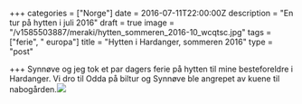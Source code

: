 +++
categories = ["Norge"]
date = 2016-07-11T22:00:00Z
description = "En tur på hytten i juli 2016"
draft = true
image = "/v1585503887/meraki/hytten_sommeren_2016-10_wcqtsc.jpg"
tags = ["ferie", " europa"]
title = "Hytten i Hardanger, sommeren 2016"
type = "post"

+++
Synnøve og jeg tok et par dagers ferie på hytten til mine besteforeldre i Hardanger. Vi dro til Odda på biltur og Synnøve ble angrepet av kuene til nabogården.![](https://res.cloudinary.com/meraki-images/image/upload/v1585503937/meraki/hytten_sommeren_2016-2_c4mlou.jpg)